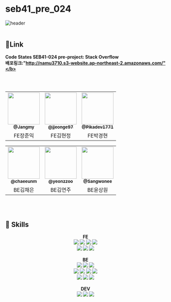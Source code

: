 # seb41_pre_024
![header](https://capsule-render.vercel.app/api?type=waving&color=C80000&height=150&section=footer&text=🎄산타클로스와%20루돌프%20🎄&fontAlign=50&fontAlignY=75&fontColor=F5F8FF&fontSize=35&descAlign=92&descAlignY=7&descSize=102)
  <br/><br/>
##  🎄Link

<b>Code States SEB41-024 pre-project: Stack Overflow </b><br>
<b>배포링크:"http://namu3710.s3-website.ap-northeast-2.amazonaws.com/"</b>
<br>
  <br/><br/>
## 

<div align=center> 

<table>
  <tr>
     <td align="center"><a href="https://github.com/Jangmy"><img src=https://avatars.githubusercontent.com/u/108041161?v=4 width="100px;" alt=""/><br /><sub><b>@Jangmy</b></sub></a><br /></td>
     <td align="center"><a href="https://github.com/jjeonge97"><img src=https://avatars.githubusercontent.com/u/110615050?v=4 width="100px;" alt=""/><br /><sub><b>@jjeonge97</b></sub></a><br /></td>
    <td align="center"><a href="https://github.com/Pikadev1771"><img src=https://avatars.githubusercontent.com/u/111509842?v=4 width="100px;" alt=""/><br /><sub><b>@Pikadev1771</b></sub></a><br /></td>
    

</tr>
      <td align="center">FE장준익</td>
      <td align="center">FE김현정</td>
      <td align="center">FE박경현</td>
      
</tr>
</table>
<table>

 <tr>
  <td align="center"><a href="https://github.com/chaeeunm"><img src=https://avatars.githubusercontent.com/u/111339014?v=4 width="100px;" alt=""/><br /><sub><b>@chaeeunm</b></sub></a><br /></td>
     <td align="center"><a href="https://github.com/yeonzzoo"><img src=https://avatars.githubusercontent.com/u/111291179?v=4 width="100px;" alt=""/><br /><sub><b>@yeonzzoo</b></sub></a><br /></td>
     <td align="center"><a href="https://github.com/Sangwonee"><img src=https://avatars.githubusercontent.com/u/111265742?s=400&v=4 width="100px;" alt=""/><br /><sub><b>@Sangwonee</b></sub></a><br /></td>

</tr>
<tr>
      <td align="center">BE김채은</td>
      <td align="center">BE김연주</td>
      <td align="center">BE윤상원</td>
   
</tr>

</table>

</div>

  <br/><br/>
  
## 🎄 Skills

 <div align=center><b>FE</b> <div>
<div align=center> 
  <img src="https://img.shields.io/badge/html5-E34F26?style=for-the-badge&logo=html5&logoColor=white">
 <img src="https://img.shields.io/badge/css-1572B6?style=for-the-badge&logo=css3&logoColor=white">
 <img src="https://img.shields.io/badge/javascript-F7DF1E?style=for-the-badge&logo=javascript&logoColor=black">
 <img src="https://img.shields.io/badge/react-61DAFB?style=for-the-badge&logo=react&logoColor=black">
 <br>
  <img src="https://img.shields.io/badge/styledcomponents-DB7093?style=for-the-badge&logoColor=black">
 <img src="https://img.shields.io/badge/recoil-0075EB?style=for-the-badge&logoColor=black"> <img src="https://img.shields.io/badge/Axios-181717?style=for-the-badge&logo=Axios&logoColor=white">

 </div>
<br>
 
  <div align=center><b>BE</b></div>

  <img src="https://img.shields.io/badge/java-007396?style=for-the-badge&logo=java&logoColor=white">
  <img src="https://img.shields.io/badge/spring boot-6DB33F?style=for-the-badge&logo=springboot&logoColor=white">
  <img src="https://img.shields.io/badge/mysql-4479A1?style=for-the-badge&logo=mysql&logoColor=white">
  <br>
  <img src="https://img.shields.io/badge/MapStruct-e68417?style=for-the-badge&logoColor=black">
  <img src="https://img.shields.io/badge/H2-0000bb?style=for-the-badge&logoColor=black"> 
  <img src="https://img.shields.io/badge/Spring Data JPA-6DB33F?style=for-the-badge&logoColor=black">
  <img src="https://img.shields.io/badge/Hibernate-59666C?style=for-the-badge&logo=Hibernate&logoColor=black">
  <br>
  <img src="https://img.shields.io/badge/Spring Security-6DB33F?style=for-the-badge&logo=SpringSecurity&logoColor=black">
  <img src="https://img.shields.io/badge/JWT-d63aff?style=for-the-badge&logo=JSONWebTokens&logoColor=black">
  <img src="https://img.shields.io/badge/gradle-02303A?style=for-the-badge&logo=gradle&logoColor=white">
   
   <br/>
   <br/>
   
  <div align=center><b>DEV</b></div>

  <img src="https://img.shields.io/badge/github-181717?style=for-the-badge&logo=github&logoColor=white">
  <img src="https://img.shields.io/badge/git-F05032?style=for-the-badge&logo=git&logoColor=white">
  <img src="https://img.shields.io/badge/AWS-339AF0?style=for-the-badge&logo=Amazon AWS&logoColor=white">
  
  <br/><br/>
  
  <div align=left>
  

</div>
